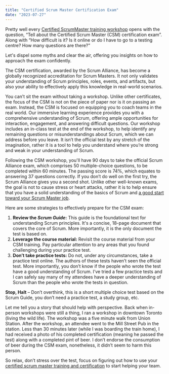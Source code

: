 ```yaml
---
title: "Certified Scrum Master Certification Exam"
date: "2023-07-27"
---
```


Pretty well every [Certified ScrumMaster training workshop](/certified-scrummaster-csm-training) opens with the question, “Tell about the Certified Scrum Master (CSM) certification exam”. Along with “How difficult is it? Is it online or do I have to go to a testing centre? How many questions are there?”

Let's dispel some myths and clear the air, offering you insights on how to approach the exam confidently.

The CSM certification, awarded by the Scrum Alliance, has become a globally recognized accreditation for Scrum Masters. It not only validates your understanding of Scrum principles, roles, events, and artifacts, but also your ability to effectively apply this knowledge in real-world scenarios.

You can’t sit the exam without taking a workshop. Unlike other certificates, the focus of the CSM is not on the piece of paper nor is it on passing an exam. Instead, the CSM is focused on equipping you to coach teams in the real world. Our immersive learning experience provides you with a comprehensive understanding of Scrum, offering ample opportunities for interaction, engagement, and answering difficult questions. Our workshop includes an in-class test at the end of the workshop, to help identify any remaining questions or misunderstandings about Scrum, which we can address before you leave. It isn’t the official test by any stretch of the imagination, rather it is a tool to help you understand where you’re strong and weak in your understanding of Scrum.

Following the CSM workshop, you'll have 90 days to take the official Scrum Alliance exam, which comprises 50 multiple-choice questions, to be completed within 60 minutes. The passing score is 74%, which equates to answering 37 questions correctly. If you don’t do well on the first try, the Scrum Alliance gives you a second shot. Unlike other well-known exams, the goal is not to cause stress or heart attacks, rather it is to help ensure that you have a solid understanding of the basics of Scrum and [a good start toward your Scrum Master job](/how-to-get-a-scrum-master-job-with-no-experience).

Here are some strategies to effectively prepare for the CSM exam:

1. **Review the _Scrum Guide_:** This guide is the foundational text for understanding Scrum principles. It's a concise, 18-page document that covers the core of Scrum. More importantly, it is the only document the test is based on.
2. **Leverage the course material:** Revisit the course material from your CSM training. Pay particular attention to any areas that you found challenging during your practice test.
3. **Don’t take practice tests:** Do not, under any circumstances, take a practice test online. The authors of these tests haven’t seen the official test. More importantly, you don’t know if the people who wrote the test have a good understanding of Scrum. I’ve tried a few practice tests and I can safely say many of my attendees have a deeper understanding of Scrum than the people who wrote the tests in question.

**Stop, Halt** – Don’t overthink, this is a short multiple choice test based on the Scrum Guide, you don’t need a practice test, a study group, etc.

Let me tell you a story that should help with perspective. Back when in-person workshops were still a thing, I ran a workshop in downtown Toronto (living the wild life). The workshop was a five minute walk from Union Station. After the workshop, an attendee went to the Mill Street Pub in the station. Less than 30 minutes later (while I was boarding the train home), I had received a photo of his completed certification (meaning he passed the test) along with a completed pint of beer. I don’t endorse the consumption of beer during the CSM exam, nonetheless, it didn’t seem to harm this person.

So relax, don’t stress over the test, focus on figuring out how to use your [certified scrum master training and certification](/certified-scrum-master-training-and-certification) to start helping your team.
